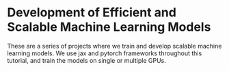 # Development of Efficient and Scalable Machine Learning Models

These are a series of projects where we train and develop scalable machine learning models. We use jax and pytorch frameworks throughout this tutorial, and train the models on single or multiple GPUs.
